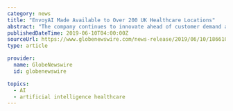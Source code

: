 ```yaml
---
category: news
title: "EnvoyAI Made Available to Over 200 UK Healthcare Locations"
abstract: "The company continues to innovate ahead of customer demand and has most recently developed new sophisticated healthcare-focused artificial intelligence platform solutions unlike any in the world today. EnvoyAI was the recipient of the prestigious Aunt ..."
publishedDateTime: 2019-06-10T04:00:00Z
sourceUrl: https://www.globenewswire.com/news-release/2019/06/10/1866103/0/en/EnvoyAI-Made-Available-to-Over-200-UK-Healthcare-Locations.html
type: article

provider:
  name: GlobeNewswire
  id: globenewswire

topics:
  - AI
  - artificial intelligence healthcare
---
```


